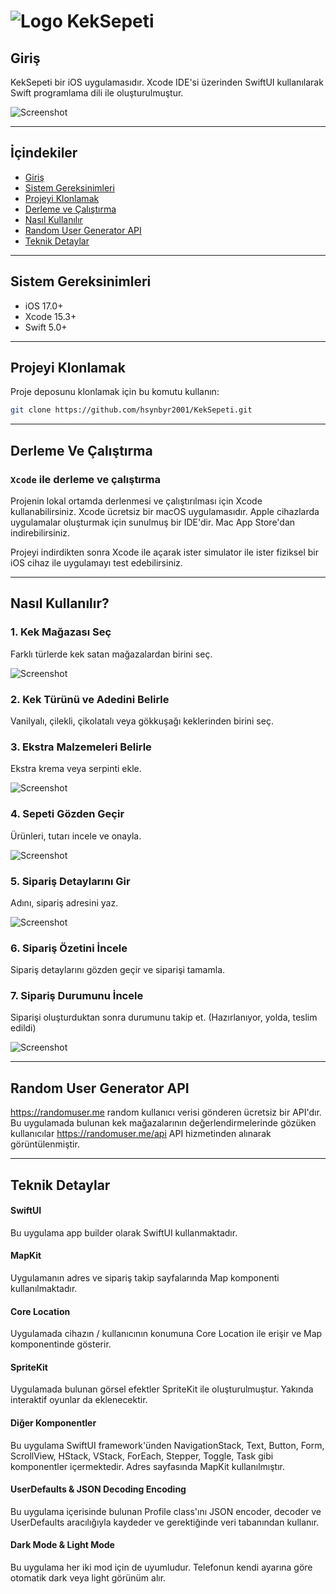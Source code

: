 # ![Logo](./gitimages/keklogo.png) KekSepeti

## Giriş

KekSepeti bir iOS uygulamasıdır. Xcode IDE'si üzerinden SwiftUI kullanılarak Swift programlama dili ile oluşturulmuştur. 

![Screenshot](./gitimages/ss1.png)

---

## İçindekiler
- [Giriş](#giriş)
- [Sistem Gereksinimleri](#sistem-gereksinimleri)
- [Projeyi Klonlamak](#projeyi-klonlamak)
- [Derleme ve Çalıştırma](#derleme-ve-çalıştırma)
- [Nasıl Kullanılır](#nasıl-kullanılır?)
- [Random User Generator API](#random-user-generator-api)
- [Teknik Detaylar](#teknik-detaylar)

---

## Sistem Gereksinimleri
- iOS 17.0+
- Xcode 15.3+
- Swift 5.0+

---

## Projeyi Klonlamak

Proje deposunu klonlamak için bu komutu kullanın:
```bash
git clone https://github.com/hsynbyr2001/KekSepeti.git
```

---

## Derleme Ve Çalıştırma

### `Xcode` ile derleme ve çalıştırma
Projenin lokal ortamda derlenmesi ve çalıştırılması için Xcode kullanabilirsiniz. Xcode ücretsiz bir macOS uygulamasıdır. Apple cihazlarda uygulamalar oluşturmak için sunulmuş bir IDE'dir. Mac App Store'dan indirebilirsiniz.

Projeyi indirdikten sonra Xcode ile açarak ister simulator ile ister fiziksel bir iOS cihaz ile uygulamayı test edebilirsiniz.

---

## Nasıl Kullanılır?

### 1. Kek Mağazası Seç
Farklı türlerde kek satan mağazalardan birini seç.

![Screenshot](./gitimages/ss2.png)

### 2. Kek Türünü ve Adedini Belirle
Vanilyalı, çilekli, çikolatalı veya gökkuşağı keklerinden birini seç. 

### 3. Ekstra Malzemeleri Belirle
Ekstra krema veya serpinti ekle.

![Screenshot](./gitimages/ss3.png)

### 4. Sepeti Gözden Geçir
Ürünleri, tutarı incele ve onayla.

![Screenshot](./gitimages/ss4.png)

### 5. Sipariş Detaylarını Gir
Adını, sipariş adresini yaz.

![Screenshot](./gitimages/ss5.png)

### 6. Sipariş Özetini İncele
Sipariş detaylarını gözden geçir ve siparişi tamamla.

### 7. Sipariş Durumunu İncele
Siparişi oluşturduktan sonra durumunu takip et. (Hazırlanıyor, yolda, teslim edildi)

![Screenshot](./gitimages/ss6.png)

---

## Random User Generator API
https://randomuser.me random kullanıcı verisi gönderen ücretsiz bir API'dır. Bu uygulamada bulunan kek mağazalarının değerlendirmelerinde gözüken kullanıcılar https://randomuser.me/api API hizmetinden alınarak görüntülenmiştir.

---

## Teknik Detaylar
#### SwiftUI
Bu uygulama app builder olarak SwiftUI kullanmaktadır.

#### MapKit
Uygulamanın adres ve sipariş takip sayfalarında Map komponenti kullanılmaktadır.

#### Core Location
Uygulamada cihazın / kullanıcının konumuna Core Location ile erişir ve Map komponentinde gösterir.

#### SpriteKit
Uygulamada bulunan görsel efektler SpriteKit ile oluşturulmuştur. Yakında interaktif oyunlar da eklenecektir.

#### Diğer Komponentler
Bu uygulama SwiftUI framework'ünden NavigationStack, Text, Button, Form, ScrollView, HStack, VStack, ForEach, Stepper, Toggle, Task gibi komponentler içermektedir. Adres sayfasında MapKit kullanılmıştır.

#### UserDefaults & JSON Decoding Encoding
Bu uygulama içerisinde bulunan Profile class'ını JSON encoder, decoder ve UserDefaults aracılığıyla kaydeder ve gerektiğinde veri tabanından kullanır.

#### Dark Mode & Light Mode
Bu uygulama her iki mod için de uyumludur. Telefonun kendi ayarına göre otomatik dark veya light görünüm alır.
